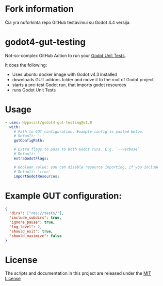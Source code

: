 # Fork information

Čia yra nuforkinta repo GitHub testavimui su Godot 4.4 versija.

# godot4-gut-testing

Not-so-complex GitHub Action to run your [Godot Unit Tests](https://github.com/bitwes/Gut).

It does the following:

- Uses ubuntu docker image with Godot v4.3 installed
- downloads GUT addons folder and move it to the root of Godot project
- starts a pre-test Godot run, that imports godot resources
- runs Godot Unit Tests

# Usage

<!-- start usage -->

```yaml
- uses: Hypasist/godot4-gut-testing@v1.0
  with:
    # Path to GUT configuration. Example config is pasted below.
    # Default: '.'
    gutConfigPath:

    # Extra flags to pass to both Godot runs. E.g. `--verbose`
    # Default: ' '
    extraGodotFlags:

    # Boolean value; you can disable resource importing, if you include `.godot` folder in your repository.
    # Default: 'true'
    importGodotResources:
```

<!-- end usage -->

# Example GUT configuration:

```json
{
  "dirs": ["res://tests/"],
  "include_subdirs": true,
  "ignore_pause": true,
  "log_level": 2,
  "should_exit": true,
  "should_maximize": false
}
```

# License

The scripts and documentation in this project are released under the [MIT License](LICENSE)
